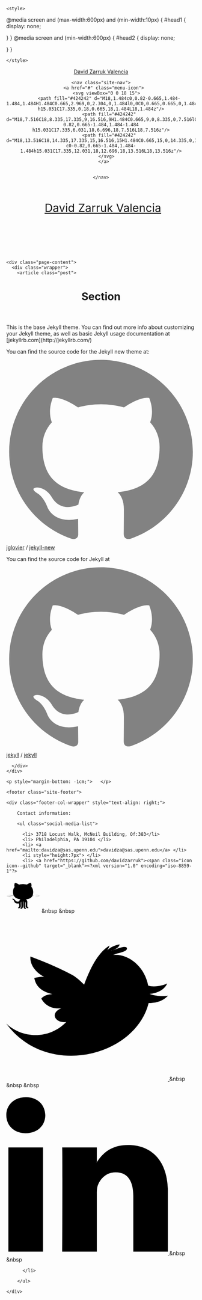 <!DOCTYPE html>
<html>

  <head>
  <meta charset="utf-8">
  <meta http-equiv="X-UA-Compatible" content="IE=edge">
  <meta name="viewport" content="width=device-width, initial-scale=1">

  <title>Section</title>
  <meta name="description" content="">

  <link rel="shortcut icon" href="http://www.lapatria.com/sites/default/files/imagenprincipal/2016/Junio/oncecal.jpg" />
  <link rel="stylesheet" href="css/main.css">
  <link rel="canonical" href="http://localhost:4000/about/">
  <link rel="alternate" type="application/rss+xml" title="david zarruk valencia" href="http://localhost:4000/feed.xml">
  <script>
  (function(i,s,o,g,r,a,m){i['GoogleAnalyticsObject']=r;i[r]=i[r]||function(){
  (i[r].q=i[r].q||[]).push(arguments)},i[r].l=1*new Date();a=s.createElement(o),
  m=s.getElementsByTagName(o)[0];a.async=1;a.src=g;m.parentNode.insertBefore(a,m)
  })(window,document,'script','https://www.google-analytics.com/analytics.js','ga');

  ga('create', 'UA-80754518-1', 'auto');
  ga('send', 'pageview');

</script>
</head>


  <body>

    
<head>
    <meta charset="UTF-8">
    
    <style>
        


@media screen and (max-width:600px) and (min-width:10px)
{
  #head1 {
    display: none;
    
  }
}
@media screen and (min-width:600px)
{
  #head2 {
    display: none;

  }
}

    </style>
</head>


<header class="site-header" id="head1">

  <div class="wrapper">

<div class="wrap">
  <div class="type-wrap">
<!--     <div id="typed-strings">
      <p> <a class="site-title" href="/">david zarruk valencia</a> </p> -->
      <p> <a class="site-title" href="/">David Zarruk Valencia</a> </p>
<!--     </div> -->
    <span id="typed" style="white-space:pre;"></span>
  </div>
</div>

    

    <nav class="site-nav">
      <a href="#" class="menu-icon">
        <svg viewBox="0 0 18 15">
          <path fill="#424242" d="M18,1.484c0,0.82-0.665,1.484-1.484,1.484H1.484C0.665,2.969,0,2.304,0,1.484l0,0C0,0.665,0.665,0,1.484,0 h15.031C17.335,0,18,0.665,18,1.484L18,1.484z"/>
          <path fill="#424242" d="M18,7.516C18,8.335,17.335,9,16.516,9H1.484C0.665,9,0,8.335,0,7.516l0,0c0-0.82,0.665-1.484,1.484-1.484 h15.031C17.335,6.031,18,6.696,18,7.516L18,7.516z"/>
          <path fill="#424242" d="M18,13.516C18,14.335,17.335,15,16.516,15H1.484C0.665,15,0,14.335,0,13.516l0,0 c0-0.82,0.665-1.484,1.484-1.484h15.031C17.335,12.031,18,12.696,18,13.516L18,13.516z"/>
        </svg>
      </a>

      
    </nav>

  </div>

</header>


<header class="site-header" id="head2" style="border-top: 0px solid $grey-color-dark; border-bottom: 0px solid $grey-color-light; min-height: 100px;">

  <div class="wrapper">

<div class="wrap" style="margin-bottom: -70px; margin-left: 10px">
      <p> <a class="site-title" style="font-size: 30px;" href="/">David Zarruk Valencia</a> </p>
  </div>
</div>

    


  </div>

</header>


    <div class="page-content">
      <div class="wrapper">
        <article class="post">

  <header class="post-header">
    <h1 class="post-title">Section</h1>
  </header>

  <div class="post-content">
    This is the base Jekyll theme. You can find out more info about customizing your Jekyll theme, as well as basic Jekyll usage documentation at [jekyllrb.com](http://jekyllrb.com/)

You can find the source code for the Jekyll new theme at:
<a href="https://github.com/jglovier"><span class="icon icon--github"><svg viewBox="0 0 16 16"><path fill="#828282" d="M7.999,0.431c-4.285,0-7.76,3.474-7.76,7.761 c0,3.428,2.223,6.337,5.307,7.363c0.388,0.071,0.53-0.168,0.53-0.374c0-0.184-0.007-0.672-0.01-1.32 c-2.159,0.469-2.614-1.04-2.614-1.04c-0.353-0.896-0.862-1.135-0.862-1.135c-0.705-0.481,0.053-0.472,0.053-0.472 c0.779,0.055,1.189,0.8,1.189,0.8c0.692,1.186,1.816,0.843,2.258,0.645c0.071-0.502,0.271-0.843,0.493-1.037 C4.86,11.425,3.049,10.76,3.049,7.786c0-0.847,0.302-1.54,0.799-2.082C3.768,5.507,3.501,4.718,3.924,3.65 c0,0,0.652-0.209,2.134,0.796C6.677,4.273,7.34,4.187,8,4.184c0.659,0.003,1.323,0.089,1.943,0.261 c1.482-1.004,2.132-0.796,2.132-0.796c0.423,1.068,0.157,1.857,0.077,2.054c0.497,0.542,0.798,1.235,0.798,2.082 c0,2.981-1.814,3.637-3.543,3.829c0.279,0.24,0.527,0.713,0.527,1.437c0,1.037-0.01,1.874-0.01,2.129 c0,0.208,0.14,0.449,0.534,0.373c3.081-1.028,5.302-3.935,5.302-7.362C15.76,3.906,12.285,0.431,7.999,0.431z"/></svg>
</span><span class="username">jglovier</span></a>
 /
[jekyll-new](https://github.com/jglovier/jekyll-new)

You can find the source code for Jekyll at
<a href="https://github.com/jekyll"><span class="icon icon--github"><svg viewBox="0 0 16 16"><path fill="#828282" d="M7.999,0.431c-4.285,0-7.76,3.474-7.76,7.761 c0,3.428,2.223,6.337,5.307,7.363c0.388,0.071,0.53-0.168,0.53-0.374c0-0.184-0.007-0.672-0.01-1.32 c-2.159,0.469-2.614-1.04-2.614-1.04c-0.353-0.896-0.862-1.135-0.862-1.135c-0.705-0.481,0.053-0.472,0.053-0.472 c0.779,0.055,1.189,0.8,1.189,0.8c0.692,1.186,1.816,0.843,2.258,0.645c0.071-0.502,0.271-0.843,0.493-1.037 C4.86,11.425,3.049,10.76,3.049,7.786c0-0.847,0.302-1.54,0.799-2.082C3.768,5.507,3.501,4.718,3.924,3.65 c0,0,0.652-0.209,2.134,0.796C6.677,4.273,7.34,4.187,8,4.184c0.659,0.003,1.323,0.089,1.943,0.261 c1.482-1.004,2.132-0.796,2.132-0.796c0.423,1.068,0.157,1.857,0.077,2.054c0.497,0.542,0.798,1.235,0.798,2.082 c0,2.981-1.814,3.637-3.543,3.829c0.279,0.24,0.527,0.713,0.527,1.437c0,1.037-0.01,1.874-0.01,2.129 c0,0.208,0.14,0.449,0.534,0.373c3.081-1.028,5.302-3.935,5.302-7.362C15.76,3.906,12.285,0.431,7.999,0.431z"/></svg>
</span><span class="username">jekyll</span></a>
 /
[jekyll](https://github.com/jekyll/jekyll)

  </div>

</article>

      </div>
    </div>

    <p style="margin-bottom: -1cm;">   </p>

    <footer class="site-footer">

  <div class="wrapper">

    <div class="footer-col-wrapper" style="text-align: right;">

        Contact information:

        <ul class="social-media-list">
          
          <li> 3718 Locust Walk, McNeil Building, Of:383</li>
          <li> Philadelphia, PA 19104 </li>
          <li> <a href="mailto:davidza@sas.upenn.edu">davidza@sas.upenn.edu</a> </li>
          <li style="height:7px"> </li>
          <li> <a href="https://github.com/davidzarruk"><span class="icon icon--github" target="_blank"><?xml version="1.0" encoding="iso-8859-1"?>
<!-- Generator: Adobe Illustrator 16.0.0, SVG Export Plug-In . SVG Version: 6.00 Build 0)  -->
<!DOCTYPE svg PUBLIC "-//W3C//DTD SVG 1.1//EN" "http://www.w3.org/Graphics/SVG/1.1/DTD/svg11.dtd">
<svg version="1.1" id="Capa_1" xmlns="http://www.w3.org/2000/svg" xmlns:xlink="http://www.w3.org/1999/xlink" x="0px" y="0px"
	 width="90px" height="90px" viewBox="0 0 90 90" style="enable-background:new 0 0 90 90;" xml:space="preserve">
<g>
	<path id="Github__x28_alt_x29_" d="M65.709,10.5c1.17,2.657,1.928,7.07,0.797,10.301c4.625,3.949,6.215,13.549,3.982,21.394
		C77.08,42.698,84.932,41.953,90,43.976c-4.738-0.609-11.209-1.804-17.32-1.388c-1.158,0.079-2.873-0.044-2.789,1.585
		c7.074,0.555,14.104,1.16,19.912,2.973c-5.761-0.941-12.754-2.375-19.912-2.574c-2.957,5.835-8.908,8.703-17.123,9.307
		c0.883,1.922,2.574,2.653,2.987,5.744c0.616,4.618-0.964,11.381,0.595,14.459c0.748,1.475,1.967,1.514,2.789,2.775
		c-2.012,2.381-7-0.268-7.568-2.775c-0.973-4.295,1.482-10.953-1.192-13.865c0.188,4.685-1.108,11.264,0.199,15.449
		c0.515,1.646,2.002,2.281,1.593,3.766c-9.352,0.949-5.443-12.104-6.972-19.81c-1.411,0.101-0.791,2.113-0.796,2.972
		c-0.04,7.524,1.54,17.844-6.57,16.838c-0.237-1.582,1.088-2.119,1.593-3.563c1.479-4.233-0.277-10.542,0.401-15.651
		c-3.095,2.334,0.325,10.48-1.593,14.657c-1.105,2.404-4.666,3.45-7.367,2.377c0.352-1.79,2.2-1.501,2.984-3.169
		c1.096-2.324,0.008-5.674,0.399-9.111c-5.729,1.144-10.173-0.166-12.348-3.764c-0.973-1.615-1.214-3.52-2.39-4.951
		c-1.17-1.432-3.04-1.625-3.582-3.563c7.095-1.708,7.367,7.302,13.739,7.524c1.954,0.071,2.97-0.563,4.778-0.988
		c0.506-2.272,1.589-3.967,3.186-5.153c-7.929-1.085-14.477-3.554-17.522-9.504c-7.208,0.354-13.804,1.317-19.913,2.771
		c5.545-2.014,12.384-2.736,19.715-2.973c-0.432-2.596-4.219-1.882-6.57-1.782C8.973,42.781,3.473,43.324,0,43.976
		c5.034-1.795,12.098-1.571,18.918-1.585c-2.086-6.54-1.363-16.929,3.186-20.798C20.815,18.344,21.215,13.03,22.9,10.5
		c5.079,0.228,8.159,2.443,11.35,4.557c3.957-1.125,8.118-1.685,13.54-1.387c2.28,0.126,4.651,1.151,6.369,0.989
		c1.685-0.158,3.542-2.049,5.178-2.771C61.468,10.947,63.271,10.588,65.709,10.5z"/>
</g>
<g>
</g>
<g>
</g>
<g>
</g>
<g>
</g>
<g>
</g>
<g>
</g>
<g>
</g>
<g>
</g>
<g>
</g>
<g>
</g>
<g>
</g>
<g>
</g>
<g>
</g>
<g>
</g>
<g>
</g>
</svg>
</span></a>  &nbsp &nbsp
                <a href="https://twitter.com/dzarruk"><span class="icon icon--twitter" target="_blank"><?xml version="1.0" encoding="iso-8859-1"?>
<!-- Generator: Adobe Illustrator 16.0.0, SVG Export Plug-In . SVG Version: 6.00 Build 0)  -->
<!DOCTYPE svg PUBLIC "-//W3C//DTD SVG 1.1//EN" "http://www.w3.org/Graphics/SVG/1.1/DTD/svg11.dtd">
<svg version="1.1" id="Capa_1" xmlns="http://www.w3.org/2000/svg" xmlns:xlink="http://www.w3.org/1999/xlink" x="0px" y="0px"
	 width="430.117px" height="430.117px" viewBox="0 0 430.117 430.117" style="enable-background:new 0 0 430.117 430.117;"
	 xml:space="preserve">
<g>
	<path id="Twitter__x28_alt_x29_" d="M381.384,198.639c24.157-1.993,40.543-12.975,46.849-27.876
		c-8.714,5.353-35.764,11.189-50.703,5.631c-0.732-3.51-1.55-6.844-2.353-9.854c-11.383-41.798-50.357-75.472-91.194-71.404
		c3.304-1.334,6.655-2.576,9.996-3.691c4.495-1.61,30.868-5.901,26.715-15.21c-3.5-8.188-35.722,6.188-41.789,8.067
		c8.009-3.012,21.254-8.193,22.673-17.396c-12.27,1.683-24.315,7.484-33.622,15.919c3.36-3.617,5.909-8.025,6.45-12.769
		C241.68,90.963,222.563,133.113,207.092,174c-12.148-11.773-22.915-21.044-32.574-26.192
		c-27.097-14.531-59.496-29.692-110.355-48.572c-1.561,16.827,8.322,39.201,36.8,54.08c-6.17-0.826-17.453,1.017-26.477,3.178
		c3.675,19.277,15.677,35.159,48.169,42.839c-14.849,0.98-22.523,4.359-29.478,11.642c6.763,13.407,23.266,29.186,52.953,25.947
		c-33.006,14.226-13.458,40.571,13.399,36.642C113.713,320.887,41.479,317.409,0,277.828
		c108.299,147.572,343.716,87.274,378.799-54.866c26.285,0.224,41.737-9.105,51.318-19.39
		C414.973,206.142,393.023,203.486,381.384,198.639z"/>
</g>
<g>
</g>
<g>
</g>
<g>
</g>
<g>
</g>
<g>
</g>
<g>
</g>
<g>
</g>
<g>
</g>
<g>
</g>
<g>
</g>
<g>
</g>
<g>
</g>
<g>
</g>
<g>
</g>
<g>
</g>
</svg>
</span></a> &nbsp &nbsp &nbsp
                <a href="https://co.linkedin.com/in/david-zarruk-valencia-94077730" target="_blank"><span class="icon icon--twitter"><?xml version="1.0" encoding="iso-8859-1"?>
<!-- Generator: Adobe Illustrator 16.0.0, SVG Export Plug-In . SVG Version: 6.00 Build 0)  -->
<!DOCTYPE svg PUBLIC "-//W3C//DTD SVG 1.1//EN" "http://www.w3.org/Graphics/SVG/1.1/DTD/svg11.dtd">
<svg version="1.1" id="Capa_1" xmlns="http://www.w3.org/2000/svg" xmlns:xlink="http://www.w3.org/1999/xlink" x="0px" y="0px"
	 width="430.117px" height="430.117px" viewBox="0 0 430.117 430.117" style="enable-background:new 0 0 430.117 430.117;"
	 xml:space="preserve">
<g>
	<path id="LinkedIn" d="M430.117,261.543V420.56h-92.188V272.193c0-37.271-13.334-62.707-46.703-62.707
		c-25.473,0-40.632,17.142-47.301,33.724c-2.432,5.928-3.058,14.179-3.058,22.477V420.56h-92.219c0,0,1.242-251.285,0-277.32h92.21
		v39.309c-0.187,0.294-0.43,0.611-0.606,0.896h0.606v-0.896c12.251-18.869,34.13-45.824,83.102-45.824
		C384.633,136.724,430.117,176.361,430.117,261.543z M52.183,9.558C20.635,9.558,0,30.251,0,57.463
		c0,26.619,20.038,47.94,50.959,47.94h0.616c32.159,0,52.159-21.317,52.159-47.94C103.128,30.251,83.734,9.558,52.183,9.558z
		 M5.477,420.56h92.184v-277.32H5.477V420.56z"/>
</g>
<g>
</g>
<g>
</g>
<g>
</g>
<g>
</g>
<g>
</g>
<g>
</g>
<g>
</g>
<g>
</g>
<g>
</g>
<g>
</g>
<g>
</g>
<g>
</g>
<g>
</g>
<g>
</g>
<g>
</g>
</svg>
</span> </a> &nbsp &nbsp 

          </li>

        </ul>

    </div>


  </div>




</footer>


  </body>

</html>
